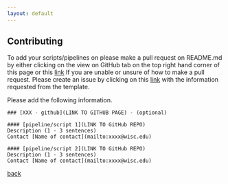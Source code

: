 ```yaml
---
layout: default
---
```


## Contributing

To add your scripts/pipelines on please make a pull request on README.md by either clicking on the view on GitHub tab on the top right hand corner of this page or this [link](https://github.com/uw-madison-microbiome-hub/computational_resources/blob/master/README.md) 
If you are unable or unsure of how to make a pull request. Please create an issue by clicking on this [link](https://github.com/uw-madison-microbiome-hub/computational_resources/issues) with the information requested from the template. 

Please add the following information. 

```
### [XXX - github](LINK TO GITHUB PAGE) - (optional)

#### [pipeline/script 1](LINK TO GitHub REPO)
Description (1 - 3 sentences)
Contact [Name of contact](mailto:xxxx@wisc.edu) 

#### [pipeline/script 2](LINK TO GitHub REPO)
Description (1 - 3 sentences)
Contact [Name of contact](mailto:xxxx@wisc.edu)
```


[back](./)
